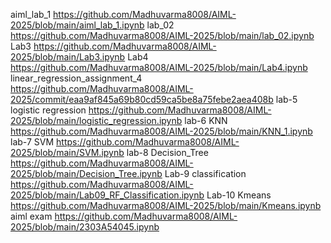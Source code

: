 aiml_lab_1 https://github.com/Madhuvarma8008/AIML-2025/blob/main/aiml_lab_1.ipynb
lab_02 https://github.com/Madhuvarma8008/AIML-2025/blob/main/lab_02.ipynb
Lab3 https://github.com/Madhuvarma8008/AIML-2025/blob/main/Lab3.ipynb
Lab4 https://github.com/Madhuvarma8008/AIML-2025/blob/main/Lab4.ipynb
linear_regression_assignment_4 https://github.com/Madhuvarma8008/AIML-2025/commit/eaa9af845a69b80cd59ca5be8a75febe2aea408b
lab-5 logistic regression https://github.com/Madhuvarma8008/AIML-2025/blob/main/logistic_regression.ipynb
lab-6 KNN https://github.com/Madhuvarma8008/AIML-2025/blob/main/KNN_1.ipynb
lab-7 SVM https://github.com/Madhuvarma8008/AIML-2025/blob/main/SVM.ipynb
lab-8 Decision_Tree https://github.com/Madhuvarma8008/AIML-2025/blob/main/Decision_Tree.ipynb
Lab-9 classification https://github.com/Madhuvarma8008/AIML-2025/blob/main/Lab09_RF_Classification.ipynb
Lab-10 Kmeans https://github.com/Madhuvarma8008/AIML-2025/blob/main/Kmeans.ipynb
aiml exam https://github.com/Madhuvarma8008/AIML-2025/blob/main/2303A54045.ipynb
